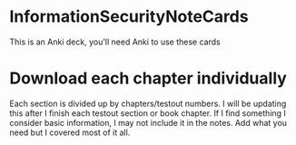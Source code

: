 # InformationSecurityNoteCards
This is an Anki deck, you'll need Anki to use these cards

# Download each chapter individually

Each section is divided up by chapters/testout numbers. I will be updating this after I finish each testout section or book chapter. 
If I find something I consider basic information, I may not include it in the notes. Add what you need but I covered most of it all.

